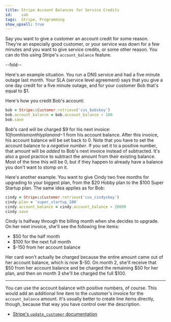 ```yaml
---
title: Stripe Account Balances for Service Credits
id:    sab
tags:  Stripe, Programming
show_upsell: true
---
```


Say you want to give a customer an account credit for some reason. They're an especially good customer, or your service was down for a few minutes and you want to give service credits, or some other reason. You can do this using Stripe's `account_balance` feature.

--fold--

Here's an example situation. You run a DNS service and had a five minute outage last month. Your SLA (service level agreement) says that you give a one day credit for a five minute outage, and for your customer Bob that's equal to $1.

Here's how you credit Bob's account:

```ruby
bob = Stripe::Customer.retrieve('cus_bobskey')
bob.account_balance = bob.account_balance - 100
bob.save
```

Bob's card will be charged $9 for his next invoice: $10 from his monthly plan and -$1 from his account balance. After this invoice, his account balance will be set back to 0. Note that you have to set the account balance to a *negative number*. If you set it to a positive number, that amount will be *added* to Bob's next invoice instead of subtracted. It's also a good practice to subtract the amount from their existing balance. Most of the time this will be 0, but if they happen to already have a balance you don't want to stomp on it.

Here's another example. You want to give Cindy two free months for upgrading to your biggest plan, from the $20 Hobby plan to the $100 Super Startup plan. The same idea applies as for Bob:

```ruby
cindy = Stripe::Customer.retrieve('cus_cindyskey')
cindy.plan = 'super_startup_100'
cindy.account_balance = cindy.account_balance - 20000
cindy.save
```

Cindy is halfway through the billing month when she decides to upgrade. On her next invoice, she'll see the following line items:

* $50 for the half month
* $100 for the next full month
* $-150 from her account balance

Her card won't actually be charged because the entire amount came out of her account balance, which is now $-50. On month 2, she'll receive that $50 from her account balance and be charged the remaining $50 for her plan, and then on month 3 she'll be charged the full $100.

----

You can use the account balance with positive numbers, of course. This would add an additional line item to the customer's invoice for the `account_balance` amount. It's usually better to create line items directly, though, because that way you have control over the description.

* [Stripe's `update_customer` documentation](https://stripe.com/docs/api#update_customer)
